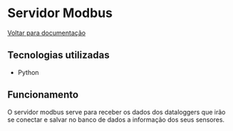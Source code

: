 # Servidor Modbus

[Voltar para documentação](README.md)

## Tecnologias utilizadas

- Python

## Funcionamento

O servidor modbus serve para receber os dados dos dataloggers que irão se conectar e salvar no banco de dados a informação dos seus sensores.
